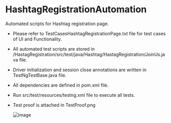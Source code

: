 # HashtagRegistrationAutomation
Automated scripts for Hashtag registration page.

- Please refer to TestCasesHashtagRegistrationPage.txt file for test cases of UI and Functionality.

- All automated test scripts are stored in /HastagRegistration/src/test/java/Hashtag/HastagRegistration/JoinUs.java file.

- Driver initialization and session close annotations are written in TestNgTestBase.java file.

- All dependencies are defined in pom.xml file.

- Run src/test/resources/testng.xml file to execute all tests.

- Test proof is attached in TestProof.png

  ![image](https://github.com/akshata161119/HashtagRegistrationAutomation/assets/55494682/4c27afa7-0a4a-401c-815f-7becd3da229f)
